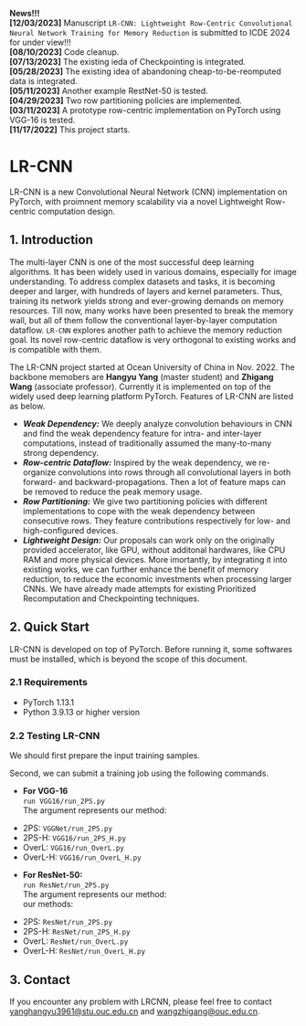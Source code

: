 **News!!!**   
**[12/03/2023]** Manuscript `LR-CNN: Lightweight Row-Centric Convolutional Neural Network Training for Memory Reduction` is submitted to ICDE 2024 for under view!!!  
**[08/10/2023]** Code cleanup.   
**[07/13/2023]** The existing ieda of Checkpointing is integrated.   
**[05/28/2023]** The existing idea of abandoning cheap-to-be-reomputed data is integrated.  
**[05/11/2023]** Another example RestNet-50 is tested.  
**[04/29/2023]** Two row partitioning policies are implemented.   
**[03/11/2023]** A prototype row-centric implementation on PyTorch using VGG-16 is tested.  
**[11/17/2022]** This project starts.  

# LR-CNN
LR-CNN is a new Convolutional Neural Network (CNN) implementation on PyTorch, with proimnent memory scalability via a novel Lightweight Row-centric computation design.

## 1. Introduction
The multi-layer CNN is one of the most successful deep learning algorithms. It has been widely used in various domains, especially for image understanding. To address complex datasets and tasks, it is becoming deeper and larger, with hundreds of layers and kernel parameters. Thus, training its network yields strong and ever-growing demands on memory resources. Till now, many works have been presented to break the memory wall, but all of them follow the conventional layer-by-layer computation dataflow. `LR-CNN` explores another path to achieve the memory reduction goal. Its novel row-centric dataflow is very orthogonal to existing works and is compatible with them. 

The LR-CNN project started at Ocean University of China in Nov. 2022. The backbone memobers are **Hangyu Yang** (master student) and **Zhigang Wang** (associate professor). Currently it is implemented on top of the widely used deep learning platform PyTorch. Features of LR-CNN are listed as below.   

* ___Weak Dependency:___ We deeply analyze convolution behaviours in CNN and find the weak dependency feature for intra- and inter-layer computations, instead of traditionally assumed the many-to-many strong dependency.  
* ___Row-centric Dataflow:___ Inspired by the weak dependency, we re-organize convolutions into rows through all convolutional layers in both forward- and backward-propagations. Then a lot of feature maps can be removed to reduce the peak memory usage.    
* ___Row Partitioning:___ We give two partitioning policies with different implementations to cope with the weak dependency between consecutive rows. They feature contributions respectively for low- and high-configured devices.
* ___Lightweight Design:___ Our proposals can work only on the originally provided accelerator, like GPU, without additonal hardwares, like CPU RAM and more physical devices. More imortantly, by integrating it into existing works, we can further enhance the benefit of memory reduction, to reduce the economic investments when processing larger CNNs. We have already made attempts for existing Prioritized Recomputation and Checkpointing techniques.        

## 2. Quick Start
LR-CNN is developed on top of PyTorch. Before running it, some softwares must be installed, which is beyond the scope of this document. 

### 2.1 Requirements
* PyTorch 1.13.1 
* Python 3.9.13 or higher version   

### 2.2 Testing LR-CNN  
We should first prepare the input training samples.     

Second, we can submit a training job using the following commands.  
* __For VGG-16__  
`run VGG16/run_2PS.py`  
The argument represents our method:  
- 2PS: `VGGNet/run_2PS.py` 
- 2PS-H: `VGG16/run_2PS_H.py` 
- OverL: `VGG16/run_OverL.py` 
- OverL-H: `VGG16/run_OverL_H.py` 

* __For ResNet-50:__  
`run ResNet/run_2PS.py`  
The argument represents our method:  
our methods:   
- 2PS: `ResNet/run_2PS.py` 
- 2PS-H: `ResNet/run_2PS_H.py` 
- OverL: `ResNet/run_OverL.py` 
- OverL-H: `ResNet/run_OverL_H.py`   


## 3. Contact  
If you encounter any problem with LRCNN, please feel free to contact yanghangyu3961@stu.ouc.edu.cn and wangzhigang@ouc.edu.cn.

